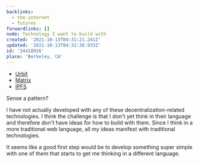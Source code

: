 ```yaml
---
backlinks:
  - the-internet
  - futures
forwardlinks: []
node: Technology I want to build with
created: '2021-10-13T04:31:21.241Z'
updated: '2021-10-13T04:32:30.933Z'
id: '34418916'
place: 'Berkeley, CA'
---
```

- [Urbit](https://urbit.org/)
- [Matrix](https://matrix.org/)
- [IPFS](https://ipfs.io/)

Sense a pattern?  

I have not actually developed with any of these decentralization-related technologies. I think the challenge is that I don't yet think in their language and therefore don't have ideas for how to build with them. Since I think  in a more traditional web language, all my ideas manifest with traditional technologies. 

It seems like a good first step would be to develop something super simple with one of them that starts to get me thinking in a different language. 
